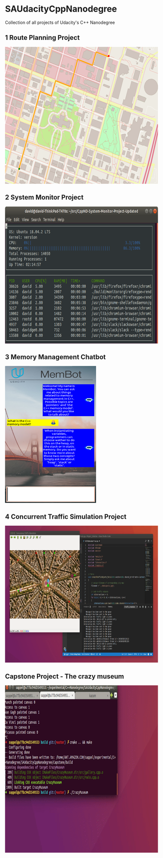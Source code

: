 # SAUdacityCppNanodegree
Collection of all projects of Udacity's C++ Nanodegree

## 1 Route Planning Project

<img src="images/map.png" width="600" height="450" />

## 2 System Monitor Project

<img src="images/monitor.png" width="600" height="450" />

## 3 Memory Management Chatbot

<img src="images/chatbot_demo.png" width="300" height="450" />

## 4 Concurrent Traffic Simulation Project

<img src="images/traffic_simulation.gif" width="800" height="450" />

## Capstone Project - The crazy museum

<img src="images/crazy_museum.gif" width="1000" height="550" />